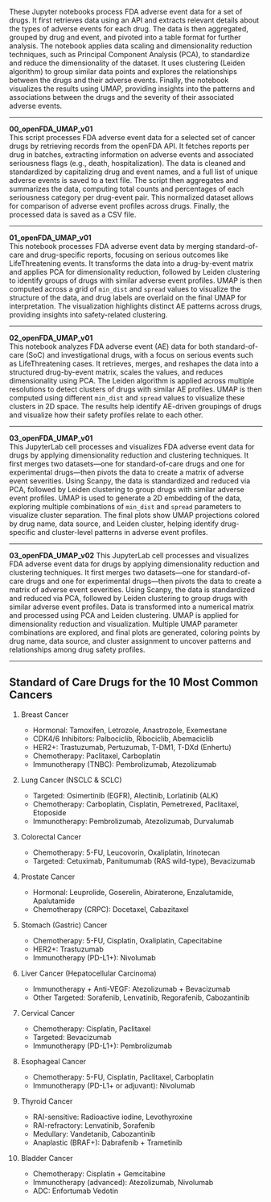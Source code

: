 
  These Jupyter notebooks process FDA adverse event data for a set of drugs. It first retrieves data using an API and extracts relevant details about the types of adverse events
for each drug. The data is then aggregated, grouped by drug and event, and pivoted into a table format for further analysis. The notebook applies data scaling and dimensionality
reduction techniques, such as Principal Component Analysis (PCA), to standardize and reduce the dimensionality of the dataset. It uses clustering (Leiden algorithm) to group 
similar data points and explores the relationships between the drugs and their adverse events. Finally, the notebook visualizes the results using UMAP, providing insights into 
the patterns and associations between the drugs and the severity of their associated adverse events.
--          --          --          --          --          --          --          --          --          --          --          --          --          --          --          --          --          --    
  **00_openFDA_UMAP_v01**  
This script processes FDA adverse event data for a selected set of cancer drugs by retrieving records from the openFDA API. It fetches reports per drug in batches, extracting information
on adverse events and associated seriousness flags (e.g., death, hospitalization). The data is cleaned and standardized by capitalizing drug and event names, and a full list of unique
adverse events is saved to a text file. The script then aggregates and summarizes the data, computing total counts and percentages of each seriousness category per drug-event pair.
This normalized dataset allows for comparison of adverse event profiles across drugs. Finally, the processed data is saved as a CSV file.
--          --          --          --          --          --          --          --          --          --          --          --          --          --          --          --          --          --    
  **01_openFDA_UMAP_v01**  
This notebook processes FDA adverse event data by merging standard-of-care and drug-specific reports, focusing on serious outcomes like LifeThreatening events.
It transforms the data into a drug-by-event matrix and applies PCA for dimensionality reduction, followed by Leiden clustering to identify groups of drugs with similar adverse event profiles. 
UMAP is then computed across a grid of `min_dist` and `spread` values to visualize the structure of the data, and drug labels are overlaid on the final UMAP for interpretation.
The visualization highlights distinct AE patterns across drugs, providing insights into safety-related clustering.
--          --          --          --          --          --          --          --          --          --          --          --          --          --          --          --          --          -- 
  **02_openFDA_UMAP_v01**  
This notebook analyzes FDA adverse event (AE) data for both standard-of-care (SoC) and investigational drugs, with a focus on serious events such as LifeThreatening cases. 
It retrieves, merges, and reshapes the data into a structured drug-by-event matrix, scales the values, and reduces dimensionality using PCA. 
The Leiden algorithm is applied across multiple resolutions to detect clusters of drugs with similar AE profiles. UMAP is then computed using different `min_dist` and `spread` 
values to visualize these clusters in 2D space. The results help identify AE-driven groupings of drugs and visualize how their safety profiles relate to each other.
--          --          --          --          --          --          --          --          --          --          --          --          --          --          --          --          --          -- 
  **03_openFDA_UMAP_v01**  
This JupyterLab cell processes and visualizes FDA adverse event data for drugs by applying dimensionality reduction and clustering techniques. It first merges two datasets—one for
standard-of-care drugs and one for experimental drugs—then pivots the data to create a matrix of adverse event severities. Using Scanpy, the data is standardized and reduced via PCA,
followed by Leiden clustering to group drugs with similar adverse event profiles. UMAP is used to generate a 2D embedding of the data, exploring multiple combinations of `min_dist`
and `spread` parameters to visualize cluster separation. The final plots show UMAP projections colored by drug name, data source, and Leiden cluster, helping identify drug-specific
and cluster-level patterns in adverse event profiles.
--          --          --          --          --          --          --          --          --          --          --          --          --          --          --          --          --          -- 
  **03_openFDA_UMAP_v02**
This JupyterLab cell processes and visualizes FDA adverse event data for drugs by applying dimensionality reduction and clustering techniques. It first merges two datasets—one for
standard-of-care drugs and one for experimental drugs—then pivots the data to create a matrix of adverse event severities. Using Scanpy, the data is standardized and reduced via PCA,
followed by Leiden clustering to group drugs with similar adverse event profiles.  Data is transformed into a numerical matrix and processed using PCA and Leiden clustering.
UMAP is applied for dimensionality reduction and visualization. Multiple UMAP parameter combinations are explored, and final plots are generated, coloring points by drug name, 
data source, and cluster assignment to uncover patterns and relationships among drug safety profiles.

--          --          --          --          --          --          --          --          --          --          --          --          --          --          --          --          --          -- 

  
Standard of Care Drugs for the 10 Most Common Cancers
------------------------------------------------------

1. Breast Cancer
   - Hormonal: Tamoxifen, Letrozole, Anastrozole, Exemestane
   - CDK4/6 Inhibitors: Palbociclib, Ribociclib, Abemaciclib
   - HER2+: Trastuzumab, Pertuzumab, T-DM1, T-DXd (Enhertu)
   - Chemotherapy: Paclitaxel, Carboplatin
   - Immunotherapy (TNBC): Pembrolizumab, Atezolizumab

2. Lung Cancer (NSCLC & SCLC)
   - Targeted: Osimertinib (EGFR), Alectinib, Lorlatinib (ALK)
   - Chemotherapy: Carboplatin, Cisplatin, Pemetrexed, Paclitaxel, Etoposide
   - Immunotherapy: Pembrolizumab, Atezolizumab, Durvalumab

3. Colorectal Cancer
   - Chemotherapy: 5-FU, Leucovorin, Oxaliplatin, Irinotecan
   - Targeted: Cetuximab, Panitumumab (RAS wild-type), Bevacizumab

4. Prostate Cancer
   - Hormonal: Leuprolide, Goserelin, Abiraterone, Enzalutamide, Apalutamide
   - Chemotherapy (CRPC): Docetaxel, Cabazitaxel

5. Stomach (Gastric) Cancer
   - Chemotherapy: 5-FU, Cisplatin, Oxaliplatin, Capecitabine
   - HER2+: Trastuzumab
   - Immunotherapy (PD-L1+): Nivolumab

6. Liver Cancer (Hepatocellular Carcinoma)
   - Immunotherapy + Anti-VEGF: Atezolizumab + Bevacizumab
   - Other Targeted: Sorafenib, Lenvatinib, Regorafenib, Cabozantinib

7. Cervical Cancer
   - Chemotherapy: Cisplatin, Paclitaxel
   - Targeted: Bevacizumab
   - Immunotherapy (PD-L1+): Pembrolizumab

8. Esophageal Cancer
   - Chemotherapy: 5-FU, Cisplatin, Paclitaxel, Carboplatin
   - Immunotherapy (PD-L1+ or adjuvant): Nivolumab

9. Thyroid Cancer
   - RAI-sensitive: Radioactive iodine, Levothyroxine
   - RAI-refractory: Lenvatinib, Sorafenib
   - Medullary: Vandetanib, Cabozantinib
   - Anaplastic (BRAF+): Dabrafenib + Trametinib

10. Bladder Cancer
    - Chemotherapy: Cisplatin + Gemcitabine
    - Immunotherapy (advanced): Atezolizumab, Nivolumab
    - ADC: Enfortumab Vedotin
